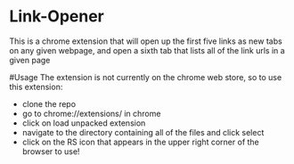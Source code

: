 # Link-Opener
This is a chrome extension that will open up the first five links as new tabs on any given webpage, and open a sixth tab that lists all of the link urls in a given page

#Usage
The extension is not currently on the chrome web store, so to use this extension:
- clone the repo
- go to chrome://extensions/ in chrome
- click on load unpacked extension
- navigate to the directory containing all of the files and click select
- click on the RS icon that appears in the upper right corner of the browser to use!

